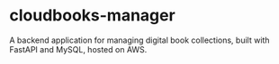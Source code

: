 # cloudbooks-manager
A backend application for managing digital book collections, built with FastAPI and MySQL, hosted on AWS.
